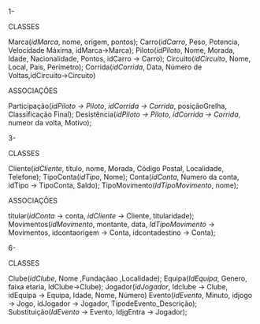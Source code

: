 1-

CLASSES

Marca(*idMarca*, nome, origem, pontos);
Carro(*idCarro*, Peso, Potencia, Velocidade Máxima, idMarca->Marca);
Piloto(*idPiloto*, Nome, Morada, Idade, Nacionalidade, Pontos, idCarro -> Carro);
Circuito(*idCircuito*, Nome, Local, Pais, Perímetro);
Corrida(*idCorrida*, Data, Número de Voltas,idCircuito->Circuito)


ASSOCIAÇÕES

Participação(*idPiloto -> Piloto*, *idCorrida -> Corrida*, posiçãoGrelha, Classificação Final);
Desistência(*idPiloto -> Piloto*, *idCorrida -> Corrida*, numeor da volta, Motivo);



3-

CLASSES

Cliente(*idCliente*, título, nome, Morada, Código Postal, Localidade, Telefone);
TipoConta(*idTipo*, Nome);
Conta(*idConta*, Numero da conta, idTipo -> TipoConta, Saldo);
TipoMovimento(*IdTipoMovimento*, nome);

ASSOCIAÇÕES

titular(*idConta* -> conta, *idCliente* -> Cliente, titularidade);
Movimentos(*idMovimento*, montante, data, *IdTipoMovimento* -> Movimentos, idcontaorigem -> Conta, idcontadestino -> Conta);




6-

CLASSES

Clube(*idClube*, Nome ,Fundaçãao ,Localidade);
Equipa(*IdEquipa*, Genero, faixa etaria, IdClube->Clube);
Jogador(*idJogador*, Idclube -> Clube, idEquipa -> Equipa, Idade, Nome, Número)
Evento(*idEvento*, Minuto, idjogo -> Jogo, idJogador -> Jogador, TipodeEvento_Descrição);
Substituição(*IdEvento* -> Evento, IdjgEntra -> Jogador);
